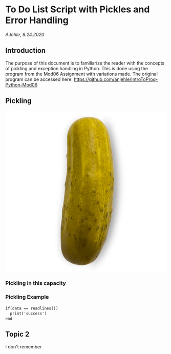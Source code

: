 # To Do List Script with Pickles and Error Handling
*AJehle, 8.24.2020*

## Introduction
The purpose of this document is to familiarize the reader with the concepts of pickling and exception handling in Python. This is done using the program from the Mod06 Assignment with variations made. The original program can be accessed here: https://github.com/anjehle/IntroToProg-Python-Mod06

## Pickling

![Example of a Pickle](https://github.com/anjehle/ITFnd100-Mod07/blob/master/docs/images/pickle.jpg "Pickle")
### Pickling in this capacity
### Pickling Example

```
if(data == readlines())
  print('success')
end
```

## Topic 2
I don't remember
